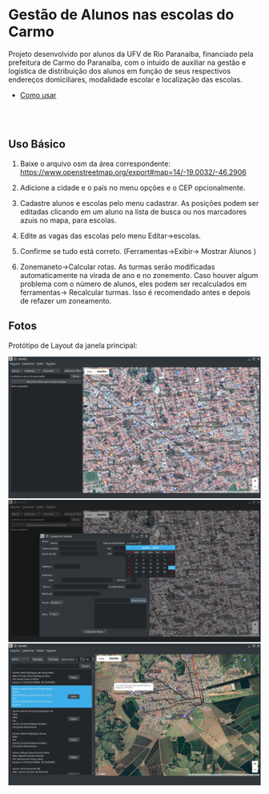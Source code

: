 # Gestão de Alunos nas escolas do Carmo

Projeto desenvolvido por alunos da UFV de Rio Paranaíba, financiado pela prefeitura de Carmo do Paranaíba, com o intuido de auxiliar na gestão e logística de distribuição dos alunos em função de seus respectivos endereços domiciliares, modalidade escolar e localização das escolas.

* [Como usar](https://github.com/matheusfillipe/ganec/wiki/Como-Usar)

<br>
<br>

## Uso Básico

1. Baixe o arquivo osm da área correspondente: https://www.openstreetmap.org/export#map=14/-19.0032/-46.2906

2. Adicione a cidade e o país no menu opções e o CEP opcionalmente. 

3. Cadastre alunos e escolas pelo menu cadastrar. As posições podem ser editadas clicando em um aluno na lista de busca ou nos marcadores azuis no mapa, para escolas.

4. Edite as vagas das escolas pelo menu Editar->escolas.

5. Confirme se tudo está correto. (Ferramentas->Exibir-> Mostrar Alunos )

6. Zonemaneto->Calcular rotas. As turmas serão modificadas automaticamente na virada de ano e no zonemento. Caso houver algum problema com o número de alunos, eles podem ser recalculados em ferramentas-> Recalcular turmas. Isso é recomendado antes e depois de refazer um zoneamento.

## Fotos

Protótipo de Layout da janela principal:

 ![alt text](https://raw.githubusercontent.com/matheusfillipe/ganec/master/src/main/resources/base/1.png)
 ![alt text](https://raw.githubusercontent.com/matheusfillipe/ganec/master/src/main/resources/base/2.png)
 ![alt text](https://raw.githubusercontent.com/matheusfillipe/ganec/master/DOCS/main.png)


<br><br>



